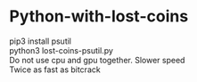 # Python-with-lost-coins<br>
pip3 install psutil<br>
python3 lost-coins-psutil.py<br>
Do not use cpu and gpu together. Slower speed<br>
Twice as fast as bitcrack<br>
